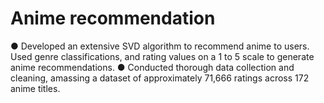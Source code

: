 # Anime recommendation

●	Developed an extensive SVD algorithm to recommend anime to users. Used genre classifications, and rating values on a 1 to 5 scale to generate anime recommendations.
●	Conducted thorough data collection and cleaning, amassing a dataset of approximately 71,666 ratings across 172 anime titles.
